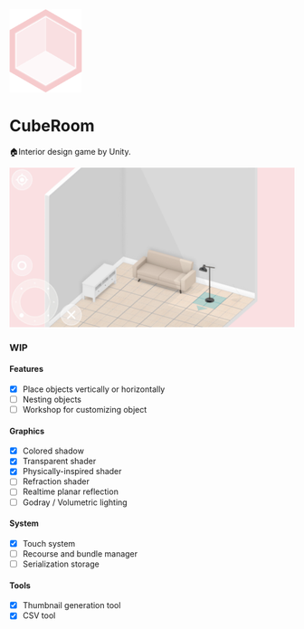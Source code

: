 <img src="./Docs/imgs/logo.png" width="128"/>

# CubeRoom
🏠Interior design game by Unity.

![Intro](./Docs/imgs/intro.png)

### WIP


#### Features
- [x] Place objects vertically or horizontally
- [ ] Nesting objects
- [ ] Workshop for customizing object

#### Graphics
- [x] Colored shadow
- [x] Transparent shader
- [x] Physically-inspired shader
- [ ] Refraction shader
- [ ] Realtime planar reflection
- [ ] Godray / Volumetric lighting

#### System
- [x] Touch system
- [ ] Recourse and bundle manager
- [ ] Serialization storage

#### Tools
- [x] Thumbnail generation tool
- [x] CSV tool
